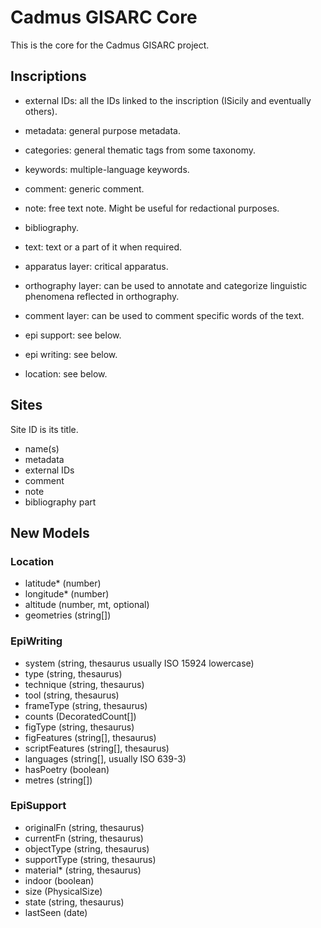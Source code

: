 # Cadmus GISARC Core

This is the core for the Cadmus GISARC project.

## Inscriptions

- external IDs: all the IDs linked to the inscription (ISicily and eventually others).
- metadata: general purpose metadata.
- categories: general thematic tags from some taxonomy.
- keywords: multiple-language keywords.
- comment: generic comment.
- note: free text note. Might be useful for redactional purposes.
- bibliography.

- text: text or a part of it when required.
- apparatus layer: critical apparatus.
- orthography layer: can be used to annotate and categorize linguistic phenomena reflected in orthography.
- comment layer: can be used to comment specific words of the text.

- epi support: see below.
- epi writing: see below.
- location: see below.

## Sites

Site ID is its title.

- name(s)
- metadata
- external IDs
- comment
- note
- bibliography part

## New Models

### Location

- latitude\* (number)
- longitude\* (number)
- altitude (number, mt, optional)
- geometries (string[])

### EpiWriting

- system (string, thesaurus usually ISO 15924 lowercase)
- type (string, thesaurus)
- technique (string, thesaurus)
- tool (string, thesaurus)
- frameType (string, thesaurus)
- counts (DecoratedCount[])
- figType (string, thesaurus)
- figFeatures (string[], thesaurus)
- scriptFeatures (string[], thesaurus)
- languages (string[], usually ISO 639-3)
- hasPoetry (boolean)
- metres (string[])

### EpiSupport

- originalFn (string, thesaurus)
- currentFn (string, thesaurus)
- objectType (string, thesaurus)
- supportType (string, thesaurus)
- material\* (string, thesaurus)
- indoor (boolean)
- size (PhysicalSize)
- state (string, thesaurus)
- lastSeen (date)
